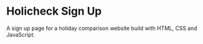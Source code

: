 # Holicheck Sign Up
 
A sign up page for a holiday comparison website build with HTML, CSS and JavaScript.